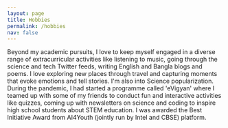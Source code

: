 ```yaml
---
layout: page
title: Hobbies
permalink: /hobbies
nav: false
---
```


<!-- pages/hobbies.md -->
Beyond my academic pursuits, I love to keep myself engaged in a diverse range of extracurricular activities like listening to music, going through the science and tech Twitter feeds, writing English and Bangla blogs and poems. I love exploring new places through travel and capturing moments that evoke emotions and tell stories. I'm also into Science popularization. During the pandemic, I had started a programme called 'eVigyan' where I teamed up with some of my friends to conduct fun and interactive activities like quizzes, coming up with newsletters on science and coding to inspire high school students about STEM education. I was awarded the Best Initiative Award from AI4Youth (jointly run by Intel and CBSE) platform.


